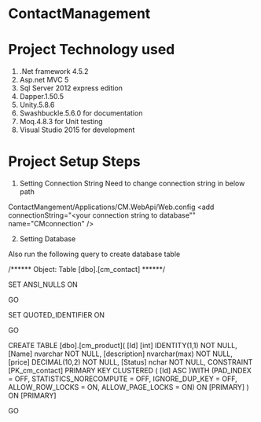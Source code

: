 # ContactManagement


# Project Technology used
1) .Net framework 4.5.2
2) Asp.net MVC 5
3) Sql Server 2012 express edition
4) Dapper.1.50.5
5) Unity.5.8.6
6) Swashbuckle.5.6.0 for documentation
7) Moq.4.8.3 for Unit testing
8) Visual Studio 2015 for development


# Project Setup Steps
1) Setting Connection String
Need to change connection string in below path

ContactMangement/Applications/CM.WebApi/Web.config 
 <connectionStrings>
    <add connectionString="<your connection string to database"" name="CMconnection" />
 </connectionStrings>


2) Setting Database

Also run the following query to create database table

/****** Object:  Table [dbo].[cm_contact]  ******/

SET ANSI_NULLS ON

GO

SET QUOTED_IDENTIFIER ON

GO

CREATE TABLE [dbo].[cm_product]( [Id] [int] IDENTITY(1,1) NOT NULL, [Name] nvarchar NOT NULL, [description] nvarchar(max) NOT NULL, [price] DECIMAL(10,2) NOT NULL, [Status] nchar NOT NULL, CONSTRAINT [PK_cm_contact] PRIMARY KEY CLUSTERED ( [Id] ASC )WITH (PAD_INDEX = OFF, STATISTICS_NORECOMPUTE = OFF, IGNORE_DUP_KEY = OFF, ALLOW_ROW_LOCKS = ON, ALLOW_PAGE_LOCKS = ON) ON [PRIMARY] ) ON [PRIMARY]

GO


